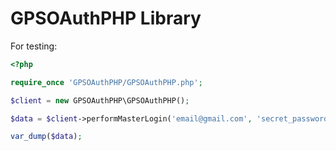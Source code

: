 # GPSOAuthPHP Library

For testing:

```PHP
<?php

require_once 'GPSOAuthPHP/GPSOAuthPHP.php';

$client = new GPSOAuthPHP\GPSOAuthPHP();

$data = $client->performMasterLogin('email@gmail.com', 'secret_password', '0123456789abcdef');

var_dump($data);